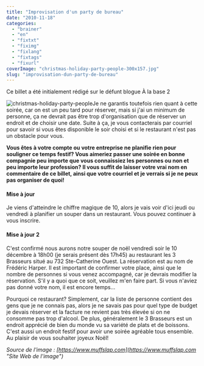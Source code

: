 ```yaml
---
title: "Improvisation d'un party de bureau"
date: "2010-11-18"
categories: 
  - "brainer"
  - "en"
  - "fixtxt"
  - "fiximg"
  - "fixlang"
  - "fixtags"
  - "fixurl"
coverImage: "christmas-holiday-party-people-300x157.jpg"
slug: "improvisation-dun-party-de-bureau"
---
```


Ce billet a été initialement rédigé sur le défunt blogue À la base 2

![](images/christmas-holiday-party-people-300x157.jpg "christmas-holiday-party-people")Je ne garantis toutefois rien quant à cette soirée, car on est un peu tard pour réserver, mais si j'ai un minimum de personne, ça ne devrait pas être trop d'organisation que de réserver un endroit et de choisir une date. Suite à ça, je vous contacterais par courriel pour savoir si vous êtes disponible le soir choisi et si le restaurant n'est pas un obstacle pour vous.

**Vous êtes à votre compte ou votre entreprise ne planifie rien pour souligner ce temps festif? Vous aimeriez passer une soirée en bonne compagnie peu importe que vous connaissiez les personnes ou non et peu importe leur profession? Il vous suffit de laisser votre vrai nom en commentaire de ce billet, ainsi que votre courriel et je verrais si je ne peux pas organiser de quoi!**

#### Mise à jour

Je viens d'atteindre le chiffre magique de 10, alors je vais voir d'ici jeudi ou vendredi à planifier un souper dans un restaurant. Vous pouvez continuer à vous inscrire.

#### **Mise à jour 2**

C'est confirmé nous aurons notre souper de noël vendredi soir le 10 décembre à 18h00 (je serais présent dès 17h45) au restaurant les 3 Brasseurs situé au 732 Ste-Catherine Ouest. La réservation est au nom de Frédéric Harper. Il est important de confirmer votre place, ainsi que le nombre de personnes si vous venez accompagné, car je devrais modifier la réservation. S'il y a quoi que ce soit, veuillez m'en faire part. Si vous n'aviez pas donné votre nom, il est encore temps...

Pourquoi ce restaurant? Simplement, car la liste de personne contient des gens que je ne connais pas, alors je ne savais pas pour quel type de budget je devais réserver et la facture ne revient pas très élevée si on ne consomme pas trop d'alcool. De plus, généralement le 3 Brasseurs est un endroit apprécié de bien du monde vu sa variété de plats et de boissons. C'est aussi un endroit festif pour avoir une soirée agréable tous ensemble. Au plaisir de vous souhaiter joyeux Noël!

_Source de l'image : [https://www.muffslap.com](https://www.muffslap.com "Site Web de l'image")_
